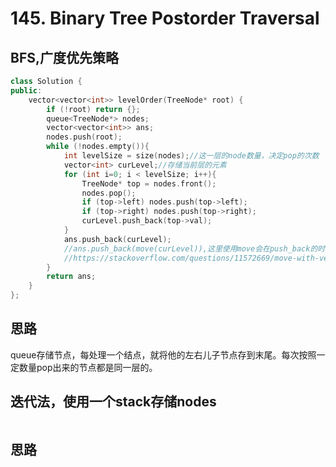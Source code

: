 #  145. Binary Tree Postorder Traversal

##  BFS,广度优先策略
```c++
class Solution {
public:
    vector<vector<int>> levelOrder(TreeNode* root) {
        if (!root) return {};
        queue<TreeNode*> nodes;
        vector<vector<int>> ans;
        nodes.push(root);
        while (!nodes.empty()){
            int levelSize = size(nodes);//这一层的node数量，决定pop的次数
            vector<int> curLevel;//存储当前层的元素
            for (int i=0; i < levelSize; i++){
                TreeNode* top = nodes.front();
                nodes.pop();
                if (top->left) nodes.push(top->left);
                if (top->right) nodes.push(top->right);
                curLevel.push_back(top->val);
            }
            ans.push_back(curLevel);     
            //ans.push_back(move(curLevel)),这里使用move会在push_back的时候不copy，效率高一点
            //https://stackoverflow.com/questions/11572669/move-with-vectorpush-back
        }
        return ans;
    }
};
```

## 思路

queue存储节点，每处理一个结点，就将他的左右儿子节点存到末尾。每次按照一定数量pop出来的节点都是同一层的。

##  迭代法，使用一个stack存储nodes
```c++

```
## 思路








